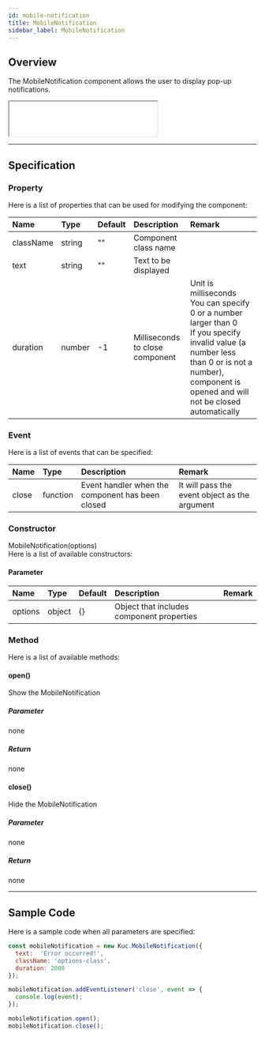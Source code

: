 ```yaml
---
id: mobile-notification
title: MobileNotification
sidebar_label: MobileNotification
---
```


## Overview

The MobileNotification component allows the user to display pop-up notifications.

<div class='sample-container'>
  <div id='sample-container__components' class="mobile">
    <iframe id="iframe" title="mobile notification image" width="300px" height="70px"></iframe>
  </div>
</div>
<script src="/js/samples/mobile-notification.js"></script>

---

## Specification

### Property

Here is a list of properties that can be used for modifying the component:

| Name | Type | Default | Description | Remark |
| :--- | :--- | :--- | :--- | :--- |
| className | string | ""  | Component class name | |
| text | string | ""  | Text to be displayed | |
| duration | number | -1  | Milliseconds to close component | Unit is milliseconds<br>You can specify 0 or a number larger than 0<br>If you specify invalid value (a number less than 0 or is not a number), component is opened and will not be closed automatically |

### Event

Here is a list of events that can be specified:

| Name | Type | Description | Remark |
| :--- | :--- | :--- | :--- |
| close | function | Event handler when the component has been closed | It will pass the event object as the argument |

### Constructor

MobileNotification(options)<br>
Here is a list of available constructors:

#### Parameter
| Name | Type | Default | Description | Remark |
| :--- | :--- | :--- | :--- | :--- |
| options | object | {} | Object that includes component properties |  |

### Method

Here is a list of available methods:

#### open()
Show the MobileNotification

##### Parameter
none

##### Return
none

#### close()
Hide the MobileNotification

##### Parameter
none

##### Return
none

---
## Sample Code

Here is a sample code when all parameters are specified:

```javascript
const mobileNotification = new Kuc.MobileNotification({
  text:  'Error occurred!',
  className: 'options-class',
  duration: 2000
});

mobileNotification.addEventListener('close', event => {
  console.log(event);
});

mobileNotification.open();
mobileNotification.close();
```

